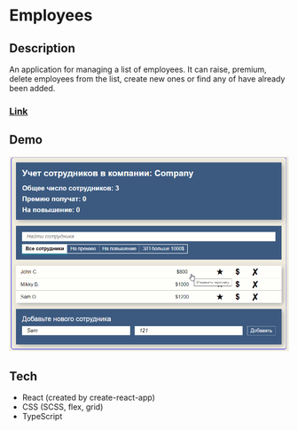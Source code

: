 # Employees

## Description
An application for managing a list of employees. It can raise, premium, delete employees from the list, create new ones or find any of have already been added.

### [Link](https://employees.frontwebdev.ru/ "Click to visit the project website")

## Demo
<img src="https://github.com/NathanBailie/Employees/raw/main/Employees.gif" width="600" />


## Tech
* React (created by create-react-app)
* CSS (SCSS, flex, grid)
* TypeScript